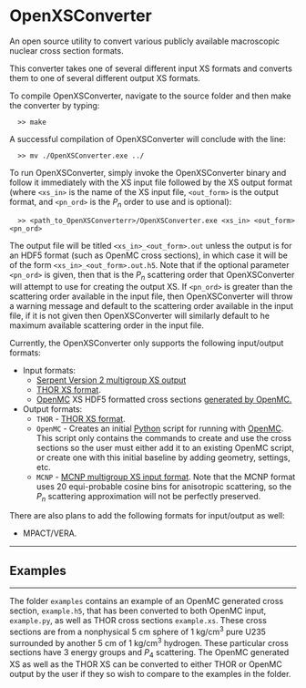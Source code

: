 # OpenXSConverter
An open source utility to convert various publicly available macroscopic nuclear cross section formats.

This converter takes one of several different input XS formats and converts them to one of several different output XS formats.

To compile OpenXSConverter, navigate to the source folder and then make the converter by typing:
```
  >> make
```
A successful compilation of OpenXSConverter will conclude with the line:
```
  >> mv ./OpenXSConverter.exe ../
```

To run OpenXSConverter, simply invoke the OpenXSConverter binary and follow it immediately with the XS input file followed by the XS output format (where `<xs_in>` is the name of the XS input file, `<out_form>` is the output format, and `<pn_ord>` is the $P_n$ order to use and is optional):
```
  >> <path_to_OpenXSConverterr>/OpenXSConverter.exe <xs_in> <out_form> <pn_ord>
```
The output file will be titled `<xs_in>_<out_form>.out` unless the output is for an HDF5 format (such as OpenMC cross sections), in which case it will be of the form `<xs_in>_<out_form>.out.h5`.
Note that if the optional parameter `<pn_ord>` is given, then that is the $P_n$ scattering order that OpenXSConverter will attempt to use for creating the output XS.
If `<pn_ord>` is greater than the scattering order available in the input file, then OpenXSConverter will throw a warning message and default to the scattering order available in the input file, if it is not given then OpenXSConverter will similarly default to he maximum available scattering order in the input file.

Currently, the OpenXSConverter only supports the following input/output formats:
* Input formats:
  * [Serpent Version 2 multigroup XS output](https://serpent.vtt.fi/mediawiki/index.php/Description_of_output_files)
  * [THOR XS format](https://github.com/NCSU-NCSG/THOR/raw/v1.0.0/docs/usermanual/CurrentVersion/usermanual.pdf).
  * [OpenMC](https://docs.openmc.org/en/stable/) XS HDF5 formatted cross sections [generated by OpenMC.](https://nbviewer.org/github/openmc-dev/openmc-notebooks/blob/main/mgxs-part-i.ipynb)
* Output formats:
  * `THOR` - [THOR XS format](https://github.com/NCSU-NCSG/THOR/raw/v1.0.0/docs/usermanual/CurrentVersion/usermanual.pdf).
  * `OpenMC` - Creates an initial [Python](https://www.python.org/) script for running with [OpenMC](https://docs.openmc.org/en/stable/). This script only contains the commands to create and use the cross sections so the user must either add it to an existing OpenMC script, or create one with this initial baseline by adding geometry, settings, etc.
  * `MCNP` - [MCNP multigroup XS input format](https://mcnp.lanl.gov/pdf_files/la-12704.pdf). Note that the MCNP format uses 20 equi-probable cosine bins for anisotropic scattering, so the $P_n$ scattering approximation will not be perfectly preserved.

There are also plans to add the following formats for input/output as well:
* MPACT/VERA.

---
## Examples
---

The folder `examples` contains an example of an OpenMC generated cross section, `example.h5`, that has been converted to both OpenMC input, `example.py`, as well as THOR cross sections `example.xs`.
These cross sections are from a nonphysical 5 cm sphere of 1 kg/cm<sup>3</sup> pure U235 surrounded by another 5 cm of 1 kg/cm<sup>3</sup> hydrogen.
These particular cross sections have 3 energy groups and $P_4$ scattering.
The OpenMC generated XS as well as the THOR XS can be converted to either THOR or OpenMC output by the user if they so wish to compare to the examples in the folder.